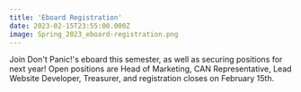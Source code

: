 ```yaml
---
title: 'Eboard Registration'
date: 2023-02-15T23:55:00.000Z
image: Spring_2023_eboard-registration.png
---
```

 
Join Don't Panic!'s eboard this semester, as well as securing positions for next year! Open positions are Head of Marketing, CAN Representative, Lead Website Developer, Treasurer, and registration closes on February 15th.
